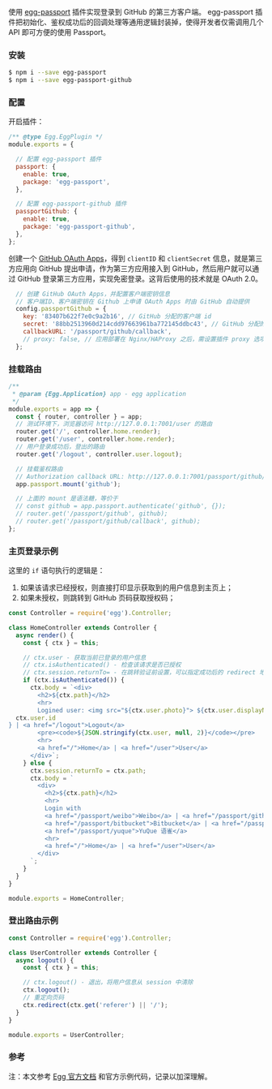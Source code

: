 使用 [egg-passport](https://github.com/eggjs/egg-passport#readme) 插件实现登录到 GitHub 的第三方客户端。
egg-passport 插件把初始化、鉴权成功后的回调处理等通用逻辑封装掉，使得开发者仅需调用几个 API 即可方便的使用 Passport。

### 安装
```bash
$ npm i --save egg-passport
$ npm i --save egg-passport-github
``` 

### 配置
开启插件：
```js
/** @type Egg.EggPlugin */
module.exports = {

  // 配置 egg-passport 插件
  passport: {
    enable: true,
    package: 'egg-passport',
  },

  // 配置 egg-passport-github 插件
  passportGithub: {
    enable: true,
    package: 'egg-passport-github',
  },
};
```
创建一个 [GitHub OAuth Apps](https://github.com/settings/applications/new)，得到 `clientID` 和 `clientSecret` 信息，就是第三方应用向 GitHub 提出申请，作为第三方应用接入到 GitHub，然后用户就可以通过 GitHub 登录第三方应用，实现免密登录。这背后使用的技术就是 OAuth 2.0。

```js
  // 创建 GitHub OAuth Apps，并配置客户端密钥信息
  // 客户端ID、客户端密钥在 Github 上申请 OAuth Apps 时由 GitHub 自动提供
  config.passportGithub = {
    key: '83407b622f7e0c9a2b16', // GitHub 分配的客户端 id
    secret: '88bb2513960d214cdd97663961ba772145ddbc43', // GitHub 分配的客户端密钥
    callbackURL: '/passport/github/callback',
    // proxy: false, // 应用部署在 Nginx/HAProxy 之后，需设置插件 proxy 选项为 true
  };
```

### 挂载路由
```js
/**
 * @param {Egg.Application} app - egg application
 */
module.exports = app => {
  const { router, controller } = app;
  // 测试环境下，浏览器访问 http://127.0.0.1:7001/user 的路由
  router.get('/', controller.home.render);
  router.get('/user', controller.home.render);
  // 用户登录成功后，登出的路由
  router.get('/logout', controller.user.logout);

  // 挂载鉴权路由
  // Authorization callback URL: http://127.0.0.1:7001/passport/github/callback
  app.passport.mount('github');

  // 上面的 mount 是语法糖，等价于
  // const github = app.passport.authenticate('github', {});
  // router.get('/passport/github', github);
  // router.get('/passport/github/callback', github);
};
```

### 主页登录示例

这里的 `if` 语句执行的逻辑是：
1. 如果该请求已经授权，则直接打印显示获取到的用户信息到主页上；
2. 如果未授权，则跳转到 GitHub 页码获取授权码；

```js
const Controller = require('egg').Controller;

class HomeController extends Controller {
  async render() {
    const { ctx } = this;

    // ctx.user - 获取当前已登录的用户信息
    // ctx.isAuthenticated() - 检查该请求是否已授权
    // ctx.session.returnTo= - 在跳转验证前设置，可以指定成功后的 redirect 地址
    if (ctx.isAuthenticated()) {
      ctx.body = `<div>
        <h2>${ctx.path}</h2>
        <hr>
        Logined user: <img src="${ctx.user.photo}"> ${ctx.user.displayName} / ${
  ctx.user.id
} | <a href="/logout">Logout</a>
        <pre><code>${JSON.stringify(ctx.user, null, 2)}</code></pre>
        <hr>
        <a href="/">Home</a> | <a href="/user">User</a>
      </div>`;
    } else {
      ctx.session.returnTo = ctx.path;
      ctx.body = `
        <div>
          <h2>${ctx.path}</h2>
          <hr>
          Login with
          <a href="/passport/weibo">Weibo</a> | <a href="/passport/github">Github</a> |
          <a href="/passport/bitbucket">Bitbucket</a> | <a href="/passport/twitter">Twitter</a> |
          <a href="/passport/yuque">YuQue 语雀</a>
          <hr>
          <a href="/">Home</a> | <a href="/user">User</a>
        </div>
      `;
    }
  }
}

module.exports = HomeController;
```

### 登出路由示例

```js
const Controller = require('egg').Controller;

class UserController extends Controller {
  async logout() {
    const { ctx } = this;

    // ctx.logout() - 退出，将用户信息从 session 中清除
    ctx.logout();
    // 重定向页码
    ctx.redirect(ctx.get('referer') || '/');
  }
}

module.exports = UserController;
```

### 参考

注：本文参考 [Egg 官方文档](https://eggjs.org/zh-cn/tutorials/passport.html) 和官方示例代码，记录以加深理解。
